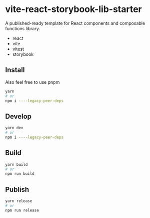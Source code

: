 # vite-react-storybook-lib-starter

A published-ready template for React components and composable functions library.

- react
- vite
- vitest
- storybook

## Install

Also feel free to use pnpm

```bash
yarn
# or
npm i ----legacy-peer-deps 
```

## Develop

```bash
yarn dev
# or
npm i ----legacy-peer-deps 
```

## Build

```bash
yarn build
# or
npm run build
```

## Publish

```bash
yarn release
# or
npm run release
```
